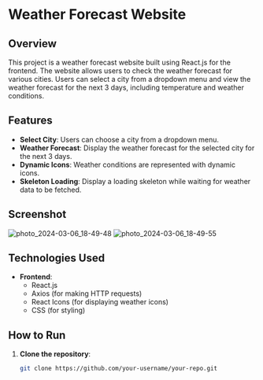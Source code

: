 # Weather Forecast Website

## Overview

This project is a weather forecast website built using React.js for the frontend. The website allows users to check the weather forecast for various cities. Users can select a city from a dropdown menu and view the weather forecast for the next 3 days, including temperature and weather conditions.

## Features

- **Select City**: Users can choose a city from a dropdown menu.
- **Weather Forecast**: Display the weather forecast for the selected city for the next 3 days.
- **Dynamic Icons**: Weather conditions are represented with dynamic icons.
- **Skeleton Loading**: Display a loading skeleton while waiting for weather data to be fetched.

## Screenshot
![photo_2024-03-06_18-49-48](https://github.com/shivamcalis1998/knorex-map/assets/114653221/a03e4a85-1070-4d04-804f-8e9a7fee2be7)
![photo_2024-03-06_18-49-55](https://github.com/shivamcalis1998/knorex-map/assets/114653221/6e2dcbd1-cde1-4c1d-ae9e-87889ccc2aae)


## Technologies Used

- **Frontend**:
  - React.js
  - Axios (for making HTTP requests)
  - React Icons (for displaying weather icons)
  - CSS (for styling)

## How to Run

1. **Clone the repository**:
   ```bash
   git clone https://github.com/your-username/your-repo.git
